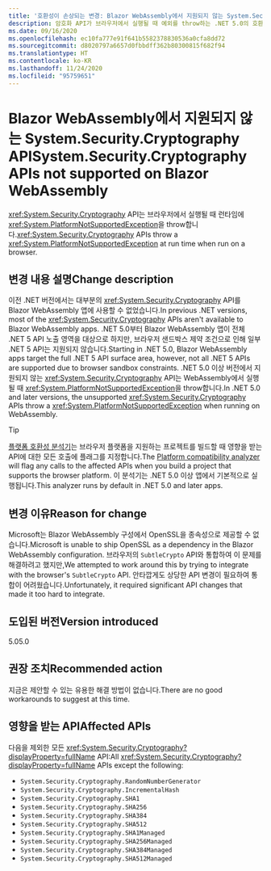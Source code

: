 ```yaml
---
title: '호환성이 손상되는 변경: Blazor WebAssembly에서 지원되지 않는 System.Security.Cryptography API'
description: 암호화 API가 브라우저에서 실행될 때 예외를 throw하는 .NET 5.0의 호환성이 손상되는 변경에 대해 알아봅니다.
ms.date: 09/16/2020
ms.openlocfilehash: ec10fa777e91f641b5582378830536a0cfa8dd72
ms.sourcegitcommit: d8020797a6657d0fbbdff362b80300815f682f94
ms.translationtype: HT
ms.contentlocale: ko-KR
ms.lasthandoff: 11/24/2020
ms.locfileid: "95759651"
---
```

# <a name="systemsecuritycryptography-apis-not-supported-on-blazor-webassembly"></a><span data-ttu-id="39a51-103">Blazor WebAssembly에서 지원되지 않는 System.Security.Cryptography API</span><span class="sxs-lookup"><span data-stu-id="39a51-103">System.Security.Cryptography APIs not supported on Blazor WebAssembly</span></span>

<span data-ttu-id="39a51-104"><xref:System.Security.Cryptography> API는 브라우저에서 실행될 때 런타임에 <xref:System.PlatformNotSupportedException>을 throw합니다.</span><span class="sxs-lookup"><span data-stu-id="39a51-104"><xref:System.Security.Cryptography> APIs throw a <xref:System.PlatformNotSupportedException> at run time when run on a browser.</span></span>

## <a name="change-description"></a><span data-ttu-id="39a51-105">변경 내용 설명</span><span class="sxs-lookup"><span data-stu-id="39a51-105">Change description</span></span>

<span data-ttu-id="39a51-106">이전 .NET 버전에서는 대부분의 <xref:System.Security.Cryptography> API를 Blazor WebAssembly 앱에 사용할 수 없었습니다.</span><span class="sxs-lookup"><span data-stu-id="39a51-106">In previous .NET versions, most of the <xref:System.Security.Cryptography> APIs aren't available to Blazor WebAssembly apps.</span></span> <span data-ttu-id="39a51-107">.NET 5.0부터 Blazor WebAssembly 앱이 전체 .NET 5 API 노출 영역을 대상으로 하지만, 브라우저 샌드박스 제약 조건으로 인해 일부 .NET 5 API는 지원되지 않습니다.</span><span class="sxs-lookup"><span data-stu-id="39a51-107">Starting in .NET 5.0, Blazor WebAssembly apps target the full .NET 5 API surface area, however, not all .NET 5 APIs are supported due to browser sandbox constraints.</span></span> <span data-ttu-id="39a51-108">.NET 5.0 이상 버전에서 지원되지 않는 <xref:System.Security.Cryptography> API는 WebAssembly에서 실행될 때 <xref:System.PlatformNotSupportedException>을 throw합니다.</span><span class="sxs-lookup"><span data-stu-id="39a51-108">In .NET 5.0 and later versions, the unsupported <xref:System.Security.Cryptography> APIs throw a <xref:System.PlatformNotSupportedException> when running on WebAssembly.</span></span>

> [!TIP]
> <span data-ttu-id="39a51-109">[플랫폼 호환성 분석기](../../code-analysis/5.0/ca1416-platform-compatibility-analyzer.md)는 브라우저 플랫폼을 지원하는 프로젝트를 빌드할 때 영향을 받는 API에 대한 모든 호출에 플래그를 지정합니다.</span><span class="sxs-lookup"><span data-stu-id="39a51-109">The [Platform compatibility analyzer](../../code-analysis/5.0/ca1416-platform-compatibility-analyzer.md) will flag any calls to the affected APIs when you build a project that supports the browser platform.</span></span> <span data-ttu-id="39a51-110">이 분석기는 .NET 5.0 이상 앱에서 기본적으로 실행됩니다.</span><span class="sxs-lookup"><span data-stu-id="39a51-110">This analyzer runs by default in .NET 5.0 and later apps.</span></span>

## <a name="reason-for-change"></a><span data-ttu-id="39a51-111">변경 이유</span><span class="sxs-lookup"><span data-stu-id="39a51-111">Reason for change</span></span>

<span data-ttu-id="39a51-112">Microsoft는 Blazor WebAssembly 구성에서 OpenSSL을 종속성으로 제공할 수 없습니다.</span><span class="sxs-lookup"><span data-stu-id="39a51-112">Microsoft is unable to ship OpenSSL as a dependency in the Blazor WebAssembly configuration.</span></span> <span data-ttu-id="39a51-113">브라우저의 `SubtleCrypto` API와 통합하여 이 문제를 해결하려고 했지만,</span><span class="sxs-lookup"><span data-stu-id="39a51-113">We attempted to work around this by trying to integrate with the browser's `SubtleCrypto` API.</span></span> <span data-ttu-id="39a51-114">안타깝게도 상당한 API 변경이 필요하여 통합이 어려웠습니다.</span><span class="sxs-lookup"><span data-stu-id="39a51-114">Unfortunately, it required significant API changes that made it too hard to integrate.</span></span>

## <a name="version-introduced"></a><span data-ttu-id="39a51-115">도입된 버전</span><span class="sxs-lookup"><span data-stu-id="39a51-115">Version introduced</span></span>

<span data-ttu-id="39a51-116">5.0</span><span class="sxs-lookup"><span data-stu-id="39a51-116">5.0</span></span>

## <a name="recommended-action"></a><span data-ttu-id="39a51-117">권장 조치</span><span class="sxs-lookup"><span data-stu-id="39a51-117">Recommended action</span></span>

<span data-ttu-id="39a51-118">지금은 제안할 수 있는 유용한 해결 방법이 없습니다.</span><span class="sxs-lookup"><span data-stu-id="39a51-118">There are no good workarounds to suggest at this time.</span></span>

## <a name="affected-apis"></a><span data-ttu-id="39a51-119">영향을 받는 API</span><span class="sxs-lookup"><span data-stu-id="39a51-119">Affected APIs</span></span>

<span data-ttu-id="39a51-120">다음을 제외한 모든 <xref:System.Security.Cryptography?displayProperty=fullName> API:</span><span class="sxs-lookup"><span data-stu-id="39a51-120">All <xref:System.Security.Cryptography?displayProperty=fullName> APIs except the following:</span></span>

- `System.Security.Cryptography.RandomNumberGenerator`
- `System.Security.Cryptography.IncrementalHash`
- `System.Security.Cryptography.SHA1`
- `System.Security.Cryptography.SHA256`
- `System.Security.Cryptography.SHA384`
- `System.Security.Cryptography.SHA512`
- `System.Security.Cryptography.SHA1Managed`
- `System.Security.Cryptography.SHA256Managed`
- `System.Security.Cryptography.SHA384Managed`
- `System.Security.Cryptography.SHA512Managed`

<!--

### Affected APIs

- `T:System.Security.Cryptography`

### Category

- ASP.NET Core
- Cryptography

-->
